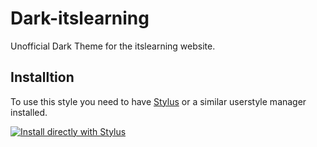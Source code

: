 # Dark-itslearning
Unofficial Dark Theme for the itslearning website.

## Installtion
To use this style you need to have [Stylus](https://add0n.com/stylus.html) or a similar userstyle manager installed.

[![Install directly with Stylus](https://img.shields.io/badge/Install%20directly%20with-Stylus-00adad.svg)](https://raw.githubusercontent.com/Drumber/Dark-itslearning/master/dark-itslearning.user.css)